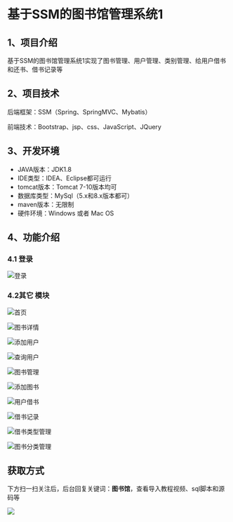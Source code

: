 # 基于SSM的图书馆管理系统1

## 1、项目介绍

基于SSM的图书馆管理系统1实现了图书管理、用户管理、类别管理、给用户借书和还书、借书记录等


## 2、项目技术

后端框架：SSM（Spring、SpringMVC、Mybatis）

前端技术：Bootstrap、jsp、css、JavaScript、JQuery

## 3、开发环境

- JAVA版本：JDK1.8
- IDE类型：IDEA、Eclipse都可运行
- tomcat版本：Tomcat 7-10版本均可
- 数据库类型：MySql（5.x和8.x版本都可） 
- maven版本：无限制
- 硬件环境：Windows 或者 Mac OS


## 4、功能介绍

### 4.1 登录

![登录](https://www.codeshop.fun/Typora-Images/202208111051486.jpg)

### 4.2其它 模块

![首页](https://www.codeshop.fun/Typora-Images/202208111052440.jpg)

![图书详情](https://www.codeshop.fun/Typora-Images/202208111052893.jpg)

![添加用户](https://www.codeshop.fun/Typora-Images/202208111052598.jpg)

![查询用户](https://www.codeshop.fun/Typora-Images/202208111052217.jpg)

![图书管理](https://www.codeshop.fun/Typora-Images/202208111052618.jpg)

![添加图书](https://www.codeshop.fun/Typora-Images/202208111052190.jpg)

![用户借书](https://www.codeshop.fun/Typora-Images/202208111052294.jpg)

![借书记录](https://www.codeshop.fun/Typora-Images/202208111052116.jpg)

![借书类型管理](https://www.codeshop.fun/Typora-Images/202208111052168.jpg)

![图书分类管理](https://www.codeshop.fun/Typora-Images/202208111052293.jpg)

## 获取方式

下方扫一扫关注后，后台回复关键词：**图书馆**，查看导入教程视频、sql脚本和源码等

 ![](https://www.codeshop.fun/Typora-Images/202205281253739.png)
